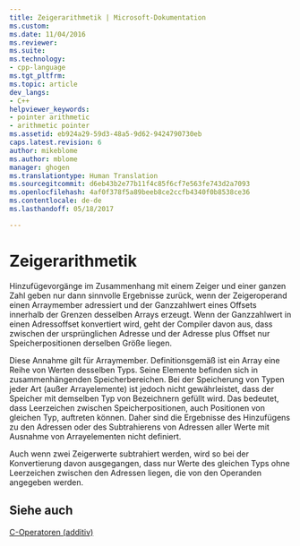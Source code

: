 ```yaml
---
title: Zeigerarithmetik | Microsoft-Dokumentation
ms.custom: 
ms.date: 11/04/2016
ms.reviewer: 
ms.suite: 
ms.technology:
- cpp-language
ms.tgt_pltfrm: 
ms.topic: article
dev_langs:
- C++
helpviewer_keywords:
- pointer arithmetic
- arithmetic pointer
ms.assetid: eb924a29-59d3-48a5-9d62-9424790730eb
caps.latest.revision: 6
author: mikeblome
ms.author: mblome
manager: ghogen
ms.translationtype: Human Translation
ms.sourcegitcommit: d6eb43b2e77b11f4c85f6cf7e563fe743d2a7093
ms.openlocfilehash: 4af0f378f5a89beeb8ce2ccfb4340f0b8538ce36
ms.contentlocale: de-de
ms.lasthandoff: 05/18/2017

---
```

# <a name="pointer-arithmetic"></a>Zeigerarithmetik
Hinzufügevorgänge im Zusammenhang mit einem Zeiger und einer ganzen Zahl geben nur dann sinnvolle Ergebnisse zurück, wenn der Zeigeroperand einen Arraymember adressiert und der Ganzzahlwert eines Offsets innerhalb der Grenzen desselben Arrays erzeugt. Wenn der Ganzzahlwert in einen Adressoffset konvertiert wird, geht der Compiler davon aus, dass zwischen der ursprünglichen Adresse und der Adresse plus Offset nur Speicherpositionen derselben Größe liegen.  
  
 Diese Annahme gilt für Arraymember. Definitionsgemäß ist ein Array eine Reihe von Werten desselben Typs. Seine Elemente befinden sich in zusammenhängenden Speicherbereichen. Bei der Speicherung von Typen jeder Art (außer Arrayelemente) ist jedoch nicht gewährleistet, dass der Speicher mit demselben Typ von Bezeichnern gefüllt wird. Das bedeutet, dass Leerzeichen zwischen Speicherpositionen, auch Positionen von gleichen Typ, auftreten können. Daher sind die Ergebnisse des Hinzufügens zu den Adressen oder des Subtrahierens von Adressen aller Werte mit Ausnahme von Arrayelementen nicht definiert.  
  
 Auch wenn zwei Zeigerwerte subtrahiert werden, wird so bei der Konvertierung davon ausgegangen, dass nur Werte des gleichen Typs ohne Leerzeichen zwischen den Adressen liegen, die von den Operanden angegeben werden.  
  
## <a name="see-also"></a>Siehe auch  
 [C-Operatoren (additiv)](../c-language/c-additive-operators.md)
